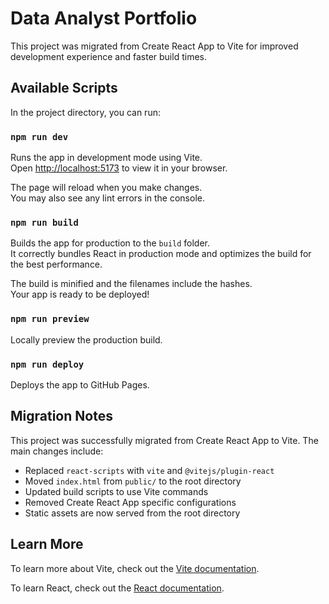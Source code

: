 # Data Analyst Portfolio

This project was migrated from Create React App to Vite for improved development experience and faster build times.

## Available Scripts

In the project directory, you can run:

### `npm run dev`

Runs the app in development mode using Vite.\
Open [http://localhost:5173](http://localhost:5173) to view it in your browser.

The page will reload when you make changes.\
You may also see any lint errors in the console.

### `npm run build`

Builds the app for production to the `build` folder.\
It correctly bundles React in production mode and optimizes the build for the best performance.

The build is minified and the filenames include the hashes.\
Your app is ready to be deployed!

### `npm run preview`

Locally preview the production build.

### `npm run deploy`

Deploys the app to GitHub Pages.

## Migration Notes

This project was successfully migrated from Create React App to Vite. The main changes include:

- Replaced `react-scripts` with `vite` and `@vitejs/plugin-react`
- Moved `index.html` from `public/` to the root directory
- Updated build scripts to use Vite commands
- Removed Create React App specific configurations
- Static assets are now served from the root directory

## Learn More

To learn more about Vite, check out the [Vite documentation](https://vitejs.dev/).

To learn React, check out the [React documentation](https://reactjs.org/).
